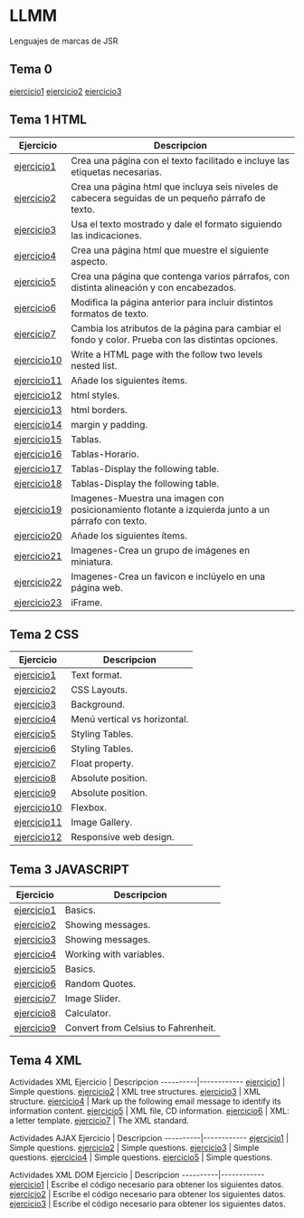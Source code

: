 # LLMM
Lenguajes de marcas de JSR
## Tema 0
[ejercicio1](Tema1/jsr_Actividad1.html)
[ejercicio2](Tema1/Actividad2.xml)
[ejercicio3](Tema1/SVG.html)

## Tema 1 HTML
Ejercicio | Descripcion
----------|------------
[ejercicio1](Tema1/LMSGI_02_Actividad_1.html) | Crea una página con el texto facilitado e incluye las etiquetas necesarias.
[ejercicio2](Tema1/LMSGI_02_Actividad2.html) | Crea una página html que incluya seis niveles de cabecera seguidas de un pequeño párrafo de texto.
[ejercicio3](Tema1/LMSGI_02_Actividad3.html) | Usa el texto mostrado y dale el formato siguiendo las indicaciones.
[ejercicio4](Tema1/LMSGI_02_Actividad4.html) | Crea una página html que muestre el siguiente aspecto.
[ejercicio5](Tema1/Ejercicio5.html) | Crea una página que contenga varios párrafos, con distinta alineación y con encabezados.
[ejercicio6](Tema1/Ejercicio6.html) | Modifica la página anterior para incluir distintos formatos de texto.
[ejercicio7](Tema1/Ejercicio7.html) | Cambia los atributos de la página para cambiar el fondo y color. Prueba con las distintas opciones. 
[ejercicio10](Tema1/ejercicio10.html) |  Write a HTML page with the follow two levels nested list.
[ejercicio11](Tema1/ejercicio11.html) | Añade los siguientes ítems.
[ejercicio12](Tema1/Ejercicio12.html) | html styles.
[ejercicio13](Tema1/Ejercicio13.html) | html borders.
[ejercicio14](Tema1/Ejercicio14.html) | margin y padding.
[ejercicio15](Tema1/Ejercicio15.html) | Tablas.
[ejercicio16](Tema1/Ejercicio16.html) | Tablas-Horario.
[ejercicio17](Tema1/Ejercicio17.html) | Tablas-Display the following table.
[ejercicio18](Tema1/Ejercicio18.html) | Tablas-Display the following table.
[ejercicio19](Tema1/Ejercicio19.html) | Imagenes-Muestra una imagen con posicionamiento flotante a izquierda junto a un párrafo con texto.
[ejercicio20](Tema1/Ejercicio20.html) | Añade los siguientes ítems.
[ejercicio21](Tema1/Ejercicio21.html) | Imagenes-Crea un grupo de imágenes en miniatura.
[ejercicio22](Tema1/Ejercicio22.html) | Imagenes-Crea un favicon e inclúyelo en una página web.
[ejercicio23](Tema1/Ejercicio23.html) | iFrame.

## Tema 2 CSS
Ejercicio | Descripcion
----------|------------
[ejercicio1](Tema2/Ejercicio1CSS.html) | Text format.
[ejercicio2](Tema2/Ejercicio2CSS/Index.html) | CSS Layouts.
[ejercicio3](Tema2/Ejercicio3CSS/Index.html) | Background.
[ejercicio4](Tema2/Ejercicio4CSS.html) | Menú vertical vs horizontal.
[ejercicio5](Tema2/Ejercicio5CSS.html) | Styling Tables.
[ejercicio6](Tema2/Ejercicio6CSS.html) | Styling Tables.
[ejercicio7](Tema2/Ejercicio10CSS.html) | Float property.
[ejercicio8](Tema2/Ejercicio8CSS.html) | Absolute position.
[ejercicio9](Tema2/Ejercicio9CSS.html) | Absolute position.
[ejercicio10](Tema2/Ejercicio10CSS.html) | Flexbox.
[ejercicio11](Tema2/Ejercicio11CSS/Ejercicio11.html) | Image Gallery.
[ejercicio12](Tema2/Ejercicio12CSS.html) | Responsive web design.
## Tema 3 JAVASCRIPT
Ejercicio | Descripcion
----------|------------
[ejercicio1](Tema3/Ejercicio1javascript) |  Basics.
[ejercicio2](Tema3/Ejercicio2javascript) |  Showing messages.
[ejercicio3](Tema3/Ejercicio3javascript) |  Showing messages.
[ejercicio4](Tema3/Ejercicio4javascript) |  Working with variables.
[ejercicio5](Tema3/Ejercicio7javascript/Ejercicio7.html) |  Basics.
[ejercicio6](Tema3/Ejercicio8javascript.html) |  Random Quotes.
[ejercicio7](Tema3/Ejercicio9javascript.html) |  Image Slider.
[ejercicio8](Tema3/Ejercicio10javascript.html) |  Calculator.
[ejercicio9](Tema2/Ejercicio12CSS.html) |  Convert from Celsius to Fahrenheit.

## Tema 4 XML
Actividades XML 
Ejercicio | Descripcion
----------|------------
[ejercicio1](Tema4/Ejercicio1xml) |  Simple questions.
[ejercicio2](Tema4/Ejercicio2xml.xml) |  XML tree structures.
[ejercicio3](Tema4/Ejercicio3xml) |  XML structure.
[ejercicio4](Tema4/Ejercicio4xml.xml) |  Mark up the following email message to identify its information content.
[ejercicio5](Tema4/Ejercicio5xml) |  XML file, CD information.
[ejercicio6](Tema4/Ejercicio6xml.xml) |  XML: a letter template.
[ejercicio7](Tema4/Ejercicio7xml.txt) |  The XML standard.

Actividades AJAX
Ejercicio | Descripcion
----------|------------
[ejercicio1](Tema4/Ajax/ejercicio1AJAX.html) |  Simple questions.
[ejercicio2](Tema4/Ajax/ejercicio2AJAX.html) |  Simple questions.
[ejercicio3](Tema4/Ajax/ejercicio3AJAX.html) |  Simple questions.
[ejercicio4](Tema4/Ajax/ejercicio4AJAX.html) |  Simple questions.
[ejercicio5](Tema4/Ajax/ejercicio5AJAX.html) |  Simple questions.

Actividades XML DOM
Ejercicio | Descripcion
----------|------------
[ejercicio1](Tema4/DOM/ejercicio1DOM.html) |  Escribe el código necesario para obtener los siguientes datos.
[ejercicio2](Tema4/DOM/ejercicio2DOM.html) |  Escribe el código necesario para obtener los siguientes datos.
[ejercicio3](Tema4/DOM/ejercicio3DOM.html) |  Escribe el código necesario para obtener los siguientes datos.





